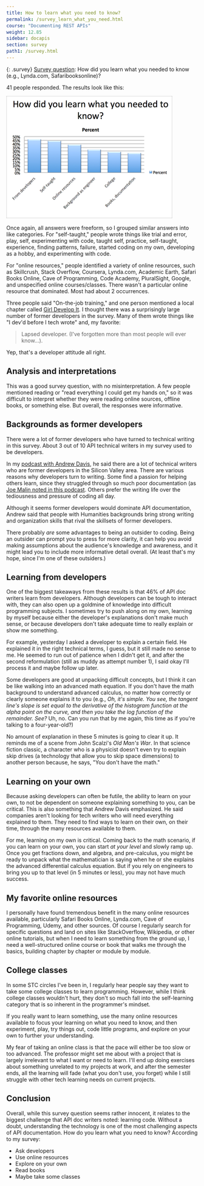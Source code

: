 ```yaml
---
title: How to learn what you need to know?
permalink: /survey_learn_what_you_need.html
course: "Documenting REST APIs"
weight: 12.85
sidebar: docapis
section: survey
path1: /survey.html
---
```


{: .survey}
[Survey question](survey_introduction.html): How did you learn what you needed to know (e.g., Lynda.com, Safaribooksonline)?

41 people responded. The results look like this:

![howlearn2](images/howlearn2.png)

Once again, all answers were freeform, so I grouped similar answers into like categories. For "self-taught," people wrote things like trial and error, play, self, experimenting with code, taught self, practice, self-taught, experience, finding patterns, failure, started coding on my own, developing as a hobby, and experimenting with code.

For "online resources," people identified a variety of online resources, such as Skillcrush, Stack Overflow, Coursera, Lynda.com, Academic Earth, Safari Books Online, Cave of Programming, Code Academy, PluralSight, Google, and unspecified online courses/classes. There wasn't a particular online resource that dominated. Most had about 2 occurrences.

Three people said "On-the-job training," and one person mentioned a local chapter called [Girl Develop It](http://www.girldevelopit.com/). I thought there was a surprisingly large number of former developers in the survey. Many of them wrote things like "I dev'd before I tech wrote" and, my favorite:

> Lapsed developer. (I've forgotten more than most people will ever know…).

Yep, that's a developer attitude all right.

## Analysis and interpretations

This was a good survey question, with no misinterpretation. A few people mentioned reading or "read everything I could get my hands on," so it was difficult to interpret whether they were reading online sources, offline books, or something else. But overall, the responses were informative.

## Backgrounds as former developers

There were a lot of former developers who have turned to technical writing in this survey. About 3 out of 10 API technical writers in my survey used to be developers.

In my [podcast with Andrew Davis](http://idratherbewriting.com/2014/12/17/getting-a-job-in-api-documentation-podcast-with-andrew-davis/), he said there are a lot of technical writers who are former developers in the Silicon Valley area. There are various reasons why developers turn to writing. Some find a passion for helping others learn, since they struggled through so much poor documentation (as [Joe Malin noted in this podcast](http://idratherbewriting.com/2014/12/22/learning-how-developers-think-and-other-api-doc-insights-podcast-with-joe-malin/). Others prefer the writing life over the tediousness and pressure of coding all day.

Although it seems former developers would dominate API documentation, Andrew said that people with Humanities backgrounds bring strong writing and organization skills that rival the skillsets of former developers.

There probably _are_ some advantages to being an outsider to coding. Being an outsider can prompt you to press for more clarity, it can help you avoid making assumptions about the audience's knowledge and awareness, and it might lead you to include more informative detail overall. (At least that's my hope, since I'm one of these outsiders.)

## Learning from developers

One of the biggest takeaways from these results is that 46% of API doc writers learn from developers. Although developers can be tough to interact with, they can also open up a goldmine of knowledge into difficult programming subjects. I sometimes try to push along on my own, learning by myself because either the developer's explanations don't make much sense, or because developers don't take adequate time to really explain or show me something.

For example, yesterday I asked a developer to explain a certain field. He explained it in the right technical terms, I guess, but it still made no sense to me. He seemed to run out of patience when I didn't get it, and after the second reformulation (still as muddy as attempt number 1), I said okay I'll process it and maybe follow up later.

Some developers are good at unpacking difficult concepts, but I think it can be like walking into an advanced math equation. If you don't have the math background to understand advanced calculus, no matter how correctly or clearly someone explains it to you (e.g., _Oh, it's simple. You see, the tangent line's slope is set equal to the derivative of the histogram function at the alpha point on the curve, and then you take the log function of the remainder. See?_ Uh, no. Can you run that by me again, this time as if you're talking to a four-year-old?)

No amount of explanation in these 5 minutes is going to clear it up. It reminds me of a scene from John Scalzi's _Old Man's War_. In that science fiction classic, a character who is a physicist doesn't even try to explain skip drives (a technology that allow you to skip space dimensions) to another person because, he says, "You don't have the math."

## Learning on your own

Because asking developers can often be futile, the ability to learn on your own, to not be dependent on someone explaining something to you, can be critical. This is also something that Andrew Davis emphasized. He said companies aren't looking for tech writers who will need everything explained to them. They need to find ways to learn on their own, on their time, through the many resources available to them.

For me, learning on my own is critical. Coming back to the math scenario, if you can learn on your own, you can start _at your level_ and slowly ramp up. Once you get fractions down, and algebra, and pre-calculus, you might be ready to unpack what the mathematician is saying when he or she explains the advanced differential calculus equation. But if you rely on engineers to bring you up to that level (in 5 minutes or less), you may not have much success.

## My favorite online resources

I personally have found tremendous benefit in the many online resources available, particularly Safari Books Online, Lynda.com, Cave of Programming, Udemy, and other sources. Of course I regularly search for specific questions and land on sites like StackOverflow, Wikipedia, or other online tutorials, but when I need to learn something from the ground up, I need a well-structured online course or book that walks me through the basics, building chapter by chapter or module by module.

## College classes

In some STC circles I've been in, I regularly hear people say they want to take some college classes to learn programming. However, while I think college classes wouldn't hurt, they don't so much fall into the self-learning category that is so inherent in the programmer's mindset.

If you really want to learn something, use the many online resources available to focus your learning on what you need to know, and then experiment, play, try things out, code little programs, and explore on your own to further your understanding.

My fear of taking an online class is that the pace will either be too slow or too advanced. The professor might set me about with a project that is largely irrelevant to what I want or need to learn. I'll end up doing exercises about something unrelated to my projects at work, and after the semester ends, all the learning will fade (what you don't use, you forget) while I still struggle with other tech learning needs on current projects.

## Conclusion

Overall, while this survey question seems rather innocent, it relates to the biggest challenge that API doc writers noted: learning code. Without a doubt, understanding the technology is one of the most challenging aspects of API documentation. How do you learn what you need to know? According to my survey:  
- Ask developers  
- Use online resources  
- Explore on your own  
- Read books  
- Maybe take some classes
